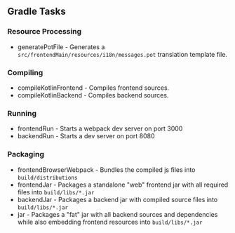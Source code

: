 ## Gradle Tasks

### Resource Processing

* generatePotFile - Generates a `src/frontendMain/resources/i18n/messages.pot` translation template file.

### Compiling

* compileKotlinFrontend - Compiles frontend sources.
* compileKotlinBackend - Compiles backend sources.

### Running

* frontendRun - Starts a webpack dev server on port 3000
* backendRun - Starts a dev server on port 8080

### Packaging

* frontendBrowserWebpack - Bundles the compiled js files into `build/distributions`
* frontendJar - Packages a standalone "web" frontend jar with all required files into `build/libs/*.jar`
* backendJar - Packages a backend jar with compiled source files into `build/libs/*.jar`
* jar - Packages a "fat" jar with all backend sources and dependencies while also embedding frontend resources
  into `build/libs/*.jar`
